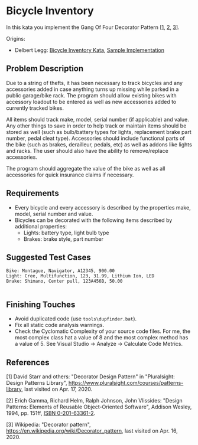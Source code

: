 # Bicycle Inventory

In this kata you implement the Gang Of Four Decorator Pattern [[1](#ref-1), [2](#ref-2), [3](#ref-3)].

Origins:

- Delbert Legg: [Bicycle Inventory Kata](https://gist.github.com/delbertlegg/1dc4ae8950c19c7c2407ec52bbd4aef0), [Sample Implementation](https://github.com/delbertlegg/Design-pattern-katas)

## Problem Description

Due to a string of thefts, it has been necessary to track bicycles and any accessories added in case anything turns up missing while parked in a public garage/bike rack. The program should allow existing bikes with accessory loadout to be entered as well as new accessories added to currently tracked bikes.

All items should track make, model, serial number (if applicable) and value. Any other things to save in order to help track or maintain items should be stored as well (such as bulb/battery types for lights, replacement brake part number, pedal cleat type). Accessories should include functional parts of the bike (such as brakes, derailleur, pedals, etc) as well as addons like lights and racks. The user should also have the ability to remove/replace accessories.

The program should aggregate the value of the bike as well as all accessories for quick insurance claims if necessary.

## Requirements

- Every bicycle and every accessory is described by the properties make, model, serial number and value.
- Bicycles can be decorated with the following items described by additional properties:
  - Lights: battery type, light bulb type
  - Brakes: brake style, part number

## Suggested Test Cases

```
Bike: Montague, Navigator, A12345, 900.00
Light: Cree, Multifunction, 123, 31.99, Lithium Ion, LED
Brake: Shimano, Center pull, 123A456B, 50.00
```

```
```

## Finishing Touches

- Avoid duplicated code (use `tools\dupfinder.bat`).
- Fix all static code analysis warnings.
- Check the Cyclomatic Complexity of your source code files. For me, the most complex class hat a value of 8 and the most complex method has a value of 5. See Visual Studio -> Analyze -> Calculate Code Metrics.

## References

<a name="ref-1">[1]</a> David Starr and others: "Decorator Design Pattern" in "Pluralsight: Design Patterns Library", https://www.pluralsight.com/courses/patterns-library, last visited on Apr. 17, 2020.

<a name="ref-2">[2]</a> Erich Gamma, Richard Helm, Ralph Johnson, John Vlissides: "Design Patterns: Elements of Reusable Object-Oriented Software", Addison Wesley, 1994, pp. 151ff, [ISBN 0-201-63361-2](https://en.wikipedia.org/wiki/Special:BookSources/0-201-63361-2).

<a name="ref-3">[3]</a> Wikipedia: "Decorator pattern", https://en.wikipedia.org/wiki/Decorator_pattern, last visited on Apr. 16, 2020.
